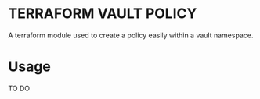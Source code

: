 # TERRAFORM VAULT POLICY

A terraform module used to create a policy easily within a vault namespace.

# Usage

TO DO
